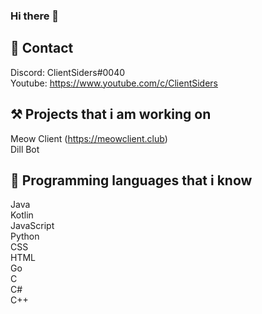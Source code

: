 ### Hi there 👋

## 📱 Contact
Discord: ClientSiders#0040<br>
Youtube: https://www.youtube.com/c/ClientSiders<br>

## ⚒ Projects that i am working on
Meow Client (https://meowclient.club)<br>
Dill Bot<br>

## 💖 Programming languages that i know
Java<br>
Kotlin<br>
JavaScript<br>
Python<br>
CSS<br>
HTML<br>
Go<br>
C<br>
C#<br>
C++<br>

